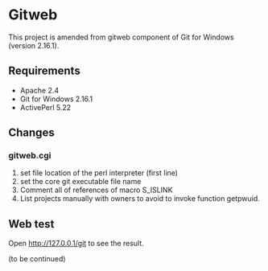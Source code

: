 # Gitweb
This project is amended from gitweb component of Git for Windows (version 2.16.1).

## Requirements
- Apache 2.4
- Git for Windows 2.16.1
- ActivePerl 5.22

## Changes

### gitweb.cgi

1. set file location of the perl interpreter (first line)
2. set the core git executable file name
3. Comment all of references of macro S_ISLINK
4. List projects manually with owners to avoid to invoke function getpwuid.

## Web test
Open http://127.0.0.1/git to see the result.

(to be continued)
